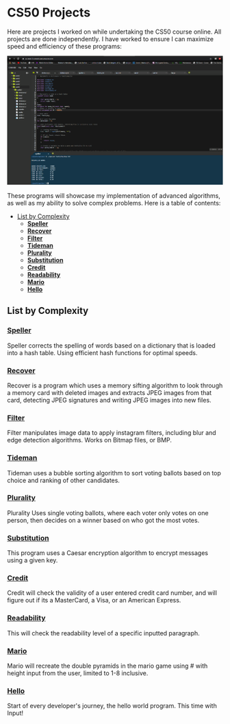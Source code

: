 <!-- omit in toc -->
# CS50 Projects

Here are projects I worked on while undertaking the CS50 course online. All projects are done independently. I have worked to ensure I can maximize speed and efficiency of these programs:

![Maximum Speed](../../_Images/Speller_Speed.png)

These programs will showcase my implementation of advanced algorithms, as well as my ability to solve complex problems. Here is a table of contents:

- [List by Complexity](#list-by-complexity)
  - [**Speller**](#speller)
  - [**Recover**](#recover)
  - [**Filter**](#filter)
  - [**Tideman**](#tideman)
  - [**Plurality**](#plurality)
  - [**Substitution**](#substitution)
  - [**Credit**](#credit)
  - [**Readability**](#readability)
  - [**Mario**](#mario)
  - [**Hello**](#hello)

## List by Complexity

### [**Speller**](speller)

Speller corrects the spelling of words based on a dictionary that is loaded into a hash table. Using efficient hash functions for optimal speeds.

### [**Recover**](recover)

Recover is a program which uses a memory sifting algorithm to look through a memory card with deleted images and extracts JPEG images from that card, detecting JPEG signatures and writing JPEG images into new files.

### [**Filter**](filter)

Filter manipulates image data to apply instagram filters, including blur and edge detection algorithms. Works on Bitmap files, or BMP.

### [**Tideman**](tideman)

Tideman uses a bubble sorting algorithm to sort voting ballots based on top choice and ranking of other candidates.

### [**Plurality**](plurality)

Plurality Uses single voting ballots, where each voter only votes on one person, then decides on a winner based on who got the most votes.

### [**Substitution**](substitution)

This program uses a Caesar encryption algorithm to encrypt messages using a given key.

### [**Credit**](credit)

Credit will check the validity of a user entered credit card number, and will figure out if its a MasterCard, a Visa, or an American Express.

### [**Readability**](readability/readability.c)

This will check the readability level of a specific inputted paragraph.

### [**Mario**](mario)

Mario will recreate the double pyramids in the mario game using # with height input from the user, limited to 1-8 inclusive.

### [**Hello**](hello)

Start of every developer's journey, the hello world program. This time with Input!
